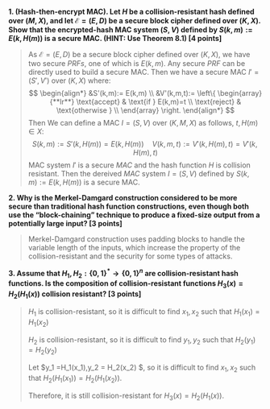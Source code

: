 **1. (Hash-then-encrypt MAC). Let $H$ be a collision-resistant hash defined over $(M, X )$, and let $\mathcal{E} = (E, D)$ be a secure block cipher defined over $(K, X )$. Show that the encrypted-hash MAC system $(S, V )$ defined by $S(k, m):= E(k, H(m))$ is a secure MAC. (HINT: Use Theorem 8.1) [4 points]**

>As $\mathcal{E} = (E, D)$ be a secure block cipher defined over $(K, X )$, we have two secure $PRFs$, one of which is $E(k,m)$. Any secure $PRF$ can be directly used to build a secure MAC. Then we have a secure MAC $I'=(S',V')$ over $(K,X)$ where:
>$$
>\begin{align*}
>&S'(k,m):= E(k,m) \\
>&V'(k,m,t):= \left\{  
>             \begin{array}{**lr**}  
>             \text{accept} & \text{if } E(k,m)=t  \\  
>             \text{reject} & \text{otherwise }  \\    
>             \end{array}  
>\right. 
>\end{align*}
>$$
>Then We can define a MAC $I=(S,V)$ over $(K,M,X)$ as follows, $t,H(m)\in X$:
>$$
>S(k,m):=S'(k,H(m))=E(k,H(m)) \quad V(k,m,t):=V'(k,H(m),t) = V'(k,H(m),t)
>$$
>MAC system $I'$ is a secure $MAC$ and the hash function $H$ is collision resistant. Then the dereived $MAC$ system $I=(S,V)$ defined by $S(k, m):= E(k, H(m))$ is a secure MAC.
>
>

**2. Why is the Merkel-Damgard construction considered to be more secure than traditional hash function constructions, even though both use the “block-chaining” technique to produce a fixed-size output from a potentially large input? [3 points]**

>Merkel-Damgard construction uses padding blocks to handle the variable length of the inputs, which increase the property of the collision-resistant and the security for some types of attacks.

**3. Assume that $H_1, H_2:\{0,1\}^*→\{0,1\}^n$ are collision-resistant hash functions. Is the composition of collision-resistant functions $H_3(x)=H_2(H_1(x))$ collision resistant? [3 points]**

>$H_1$ is collision-resistant, so it is difficult to find $x_1,x_2$ such that $H_1(x_1)= H_1(x_2)$
>
>$H_2$ is collision-resistant, so it is difficult to find $y_1,y_2$ such that $H_2(y_1)= H_2(y_2)$
>
>Let $y_1 =H_1(x_1),y_2 = H_2(x_2) $, so it is difficult to find $x_1,x_2$ such that $H_2(H_1(x_1))= H_2(H_1(x_2))$.
>
>Therefore, it is still collision-resistant for $H_3(x)=H_2(H_1(x))$.